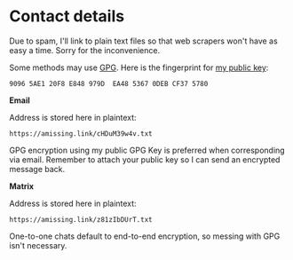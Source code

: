 # Contact details

Due to spam, I'll link to plain text files so that web scrapers won't
have as easy a time. Sorry for the inconvenience.

Some methods may use [GPG](https://www.gnupg.org/ "GNU Privacy Guard"). Here is the fingerprint for [my public key](/pubkeys/eurydice.key):

	9096 5AE1 20F8 E848 979D  EA48 5367 0DEB CF37 5780

**Email**

Address is stored here in plaintext:

	https://amissing.link/cHDuM39w4v.txt

GPG encryption using my public GPG Key is preferred when corresponding
via email. Remember to attach your public key so I can send an encrypted
message back.

**Matrix**

Address is stored here in plaintext:

	https://amissing.link/z81zIbDUrT.txt

One-to-one chats default to end-to-end encryption, so messing with GPG
isn't necessary.
